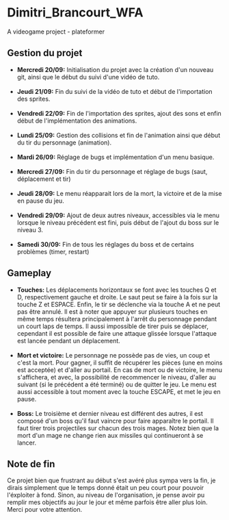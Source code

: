 # Dimitri_Brancourt_WFA
A videogame project - plateformer

## Gestion du projet <br>
- **Mercredi 20/09:**
  Initialisation du projet avec la création d'un nouveau git, ainsi que le début du suivi d'une vidéo de tuto. <br><br>
- **Jeudi 21/09:**
  Fin du suivi de la vidéo de tuto et début de l'importation des sprites. <br><br>
- **Vendredi 22/09:**
  Fin de l'importation des sprites, ajout des sons et enfin début de l'implémentation des animations. <br><br>
- **Lundi 25/09:**
  Gestion des collisions et fin de l'animation ainsi que début du tir du personnage (animation). <br><br>
- **Mardi 26/09:**
  Réglage de bugs et implémentation d'un menu basique. <br><br>
- **Mercredi 27/09:**
  Fin du tir du personnage et réglage de bugs (saut, déplacement et tir) <br><br>
- **Jeudi 28/09:**
  Le menu réapparait lors de la mort, la victoire et de la mise en pause du jeu. <br><br>
- **Vendredi 29/09:**
  Ajout de deux autres niveaux, accessibles via le menu lorsque le niveau précédent est fini, puis début de l'ajout du boss sur le niveau 3. <br><br>
- **Samedi 30/09:**
  Fin de tous les réglages du boss et de certains problèmes (timer, restart)

## Gameplay <br>
  - **Touches:**
    Les déplacements horizontaux se font avec les touches Q et D, respectivement gauche et droite.
    Le saut peut se faire à la fois sur la touche Z et ESPACE. Enfin, le tir se déclenche via la touche A et ne peut pas être annulé.
    Il est à noter que appuyer sur plusieurs touches en même temps résultera principalement à l'arrêt du personnage pendant un court laps de temps.
    Il aussi impossible de tirer puis se déplacer, cependant il est possible de faire une attaque glissée lorsque l'attaque est lancée pendant un déplacement.<br><br>
  - **Mort et victoire:**
    Le personnage ne possède pas de vies, un coup et c'est la mort. Pour gagner, il suffit de récupérer les pièces (une en moins est acceptée) et d'aller au portail.
    En cas de mort ou de victoire, le menu s'affichera, et avec, la possibilité de recommencer le niveau, d'aller au suivant (si le précédent a été terminé) ou de quitter le jeu.
    Le menu est aussi accessible à tout moment avec la touche ESCAPE, et met le jeu en pause.<br><br>
  - **Boss:**
    Le troisième et dernier niveau est différent des autres, il est composé d'un boss qu'il faut vaincre pour faire apparaître le portail.
    Il faut tirer trois projectiles sur chacun des trois mages. Notez bien que la mort d'un mage ne change rien aux missiles qui continueront à se lancer.<br>

## Note de fin <br>
Ce projet bien que frustrant au début s'est avéré plus sympa vers la fin,
je dirais simplement que le temps donné était un peu court pour pouvoir l'éxploiter à fond.
Sinon, au niveau de l'organisation, je pense avoir pu remplir mes objectifs au jour le jour
et même parfois être aller plus loin.<br>
Merci pour votre attention.
